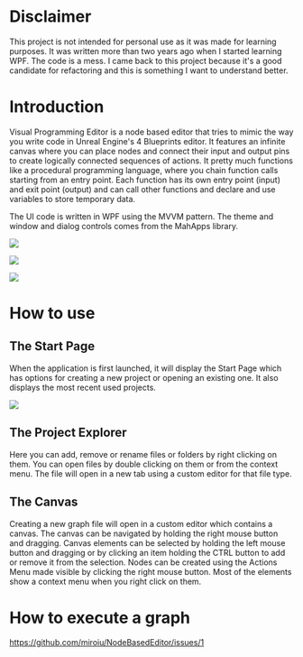  # **Disclaimer** 
 This project is not intended for personal use as it was made for learning purposes.
 It was written more than two years ago when I started learning WPF. 
 The code is a mess.
 I came back to this project because it's a good candidate for refactoring and this is something I want to understand better.
 
 # Introduction
 
 Visual Programming Editor is a node based editor that tries to mimic the way you write code in Unreal Engine's 4 Blueprints editor.
 It features an infinite canvas where you can place nodes and connect their input and output pins to create logically connected sequences of actions.
 It pretty much functions like a procedural programming language, where you chain function calls starting from an entry point. Each function has its own entry point (input) and exit point (output) and can call other functions and declare and use variables to store temporary data.
 
 The UI code is written in WPF using the MVVM pattern. The theme and window and dialog controls comes from the MahApps library. 
 
 ![](https://i.imgur.com/UAcIlWr.png)
 
 ![](https://i.imgur.com/i4HrPjt.png)
 
 ![](https://i.imgur.com/ET3Prl3.png)
 
 # How to use
 
 ## The Start Page
 When the application is first launched, it will display the Start Page which has options for creating a new project or opening an existing one. It also displays the most recent used projects.
 
 ![](https://i.imgur.com/u07Z3xv.png)
 
 ## The Project Explorer
 Here you can add, remove or rename files or folders by right clicking on them.
 You can open files by double clicking on them or from the context menu. The file will open in a new tab using a custom editor for that file type.
 
 ## The Canvas
 Creating a new graph file will open in a custom editor which contains a canvas.
 The canvas can be navigated by holding the right mouse button and dragging.
 Canvas elements can be selected by holding the left mouse button and dragging or by clicking an item holding the CTRL button to add or remove it from the selection.
 Nodes can be created using the Actions Menu made visible by clicking the right mouse button. 
 Most of the elements show a context menu when you right click on them.
 
 # How to execute a graph
 https://github.com/miroiu/NodeBasedEditor/issues/1
 
 